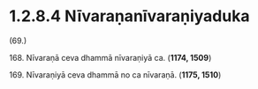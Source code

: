 

# 1.2.8.4 Nīvaraṇanīvaraṇiyaduka





(69.)

168\. Nīvaraṇā ceva dhammā nīvaraṇiyā ca. (**1174, 1509**)

169\. Nīvaraṇiyā ceva dhammā no ca nīvaraṇā. (**1175, 1510**)



